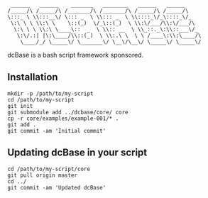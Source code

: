      ______   ______    _______   ________   ______   ______
    /_____/\ /_____/\ /_______/\ /_______/\ /_____/\ /_____/\
    \:::_ \ \\:::__\/ \::: _  \ \\::: _  \ \\::::_\/_\::::_\/_
     \:\ \ \ \\:\ \    \::(_)  \/_\::(_)  \ \\:\/___/\\:\/___/\
      \:\ \ \ \\:\ \____\::  _  \ \\:: __  \ \\_::._\:\\::___\/_
       \:\/.:| |\:\____/\\::(_)  \ \\:.\ \  \ \ /____\:\\:\____/\
        \____/_/ \_____\/ \_______\/ \__\/\__\/ \_____\/ \_____\/


dcBase is a bash script framework sponsored.

Installation
-----

    mkdir -p /path/to/my-script
    cd /path/to/my-script
    git init
    git submodule add ../dcbase/core/ core
    cp -r core/examples/example-001/* .
    git add .
    git commit -am 'Initial commit'

Updating dcBase in your script
-----

    cd /path/to/my-script/core
    git pull origin master
    cd ../
    git commit -am 'Updated dcBase'
